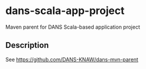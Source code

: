 dans-scala-app-project
======================

Maven parent for DANS Scala-based application project

Description
-----------
See https://github.com/DANS-KNAW/dans-mvn-parent
